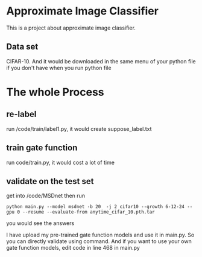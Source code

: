 Approximate Image Classifier
==

This is a project about approximate image classifier.

Data set  
--

CIFAR-10. And it would be downloaded in the same menu of your python file if you don't have when you run python file

The whole Process
==

re-label
--

run /code/train/label1.py, it would create suppose_label.txt

train gate function
--
run code/train.py, it would cost a lot of time

validate on the test set
--
get into /code/MSDnet then run 

```
python main.py --model msdnet -b 20  -j 2 cifar10 --growth 6-12-24 --gpu 0 --resume --evaluate-from anytime_cifar_10.pth.tar
```
you would see the answers

I have upload my pre-trained gate function models and use it in main.py. So you can directly validate using command.
And if you want to use your own gate function models, edit code in line 468 in main.py
